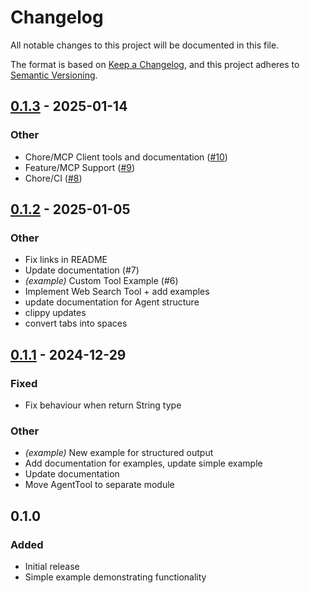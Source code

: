 # Changelog

All notable changes to this project will be documented in this file.

The format is based on [Keep a Changelog](https://keepachangelog.com/en/1.0.0/),
and this project adheres to [Semantic Versioning](https://semver.org/spec/v2.0.0.html).

## [0.1.3](https://github.com/AdamStrojek/rust-agentai/compare/v0.1.2...v0.1.3) - 2025-01-14

### Other

- Chore/MCP Client tools and documentation ([#10](https://github.com/AdamStrojek/rust-agentai/pull/10))
- Feature/MCP Support ([#9](https://github.com/AdamStrojek/rust-agentai/pull/9))
- Chore/CI ([#8](https://github.com/AdamStrojek/rust-agentai/pull/8))

## [0.1.2](https://github.com/AdamStrojek/rust-agentai/compare/v0.1.1...v0.1.2) - 2025-01-05

### Other

- Fix links in README
- Update documentation (#7)
- *(example)* Custom Tool Example (#6)
- Implement Web Search Tool + add examples
- update documentation for Agent structure
- clippy updates
- convert tabs into spaces

## [0.1.1](https://github.com/AdamStrojek/rust-agentai/compare/v0.1.0...v0.1.1) - 2024-12-29

### Fixed

- Fix behaviour when return String type

### Other

- *(example)* New example for structured output
- Add documentation for examples, update simple example
- Update documentation
- Move AgentTool to separate module

## 0.1.0

### Added

- Initial release
- Simple example demonstrating functionality
